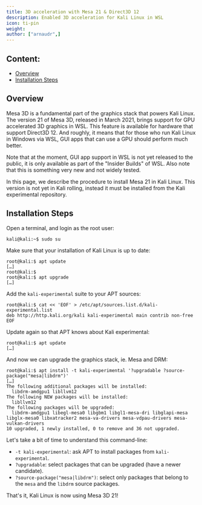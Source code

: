 ```yaml
---
title: 3D acceleration with Mesa 21 & Direct3D 12
description: Enabled 3D acceleration for Kali Linux in WSL
icon: ti-pin
weight:
author: ["arnaudr",]
---
```


## Content:

- [Overview](#overview)
- [Installation Steps](#installation-steps)

## Overview

Mesa 3D is a fundamental part of the graphics stack that powers Kali Linux. The version 21 of Mesa 3D, released in March 2021, brings support for GPU accelerated 3D graphics in WSL. This feature is available for hardware that support Direct3D 12. And roughly, it means that for those who run Kali Linux in Windows via WSL, GUI apps that can use a GPU should perform much better.

Note that at the moment, GUI app support in WSL is not yet released to the public, it is only available as part of the "Insider Builds" of WSL. Also note that this is something very new and not widely tested.

In this page, we describe the procedure to install Mesa 21 in Kali Linux. This version is not yet in Kali rolling, instead it must be installed from the Kali experimental repository.

## Installation Steps

Open a terminal, and login as the root user:

```console
kali@kali:~$ sudo su
```

Make sure that your installation of Kali Linux is up to date:

```console
root@kali:$ apt update
[…]
root@kali:$
root@kali:$ apt upgrade
[…]
```

Add the `kali-experimental` suite to your APT sources:

```console
root@kali:$ cat << 'EOF' > /etc/apt/sources.list.d/kali-experimental.list
deb http://http.kali.org/kali kali-experimental main contrib non-free
EOF
```

Update again so that APT knows about Kali experimental:

```console
root@kali:$ apt update
[…]
```

And now we can upgrade the graphics stack, ie. Mesa and DRM:

```console
root@kali:$ apt install -t kali-experimental '?upgradable ?source-package("mesa|libdrm")'
[…]
The following additional packages will be installed:
  libdrm-amdgpu1 libllvm12
The following NEW packages will be installed:
  libllvm12
The following packages will be upgraded:
  libdrm-amdgpu1 libegl-mesa0 libgbm1 libgl1-mesa-dri libglapi-mesa libglx-mesa0 libxatracker2 mesa-va-drivers mesa-vdpau-drivers mesa-vulkan-drivers
10 upgraded, 1 newly installed, 0 to remove and 36 not upgraded.
```

Let's take a bit of time to understand this command-line:
- `-t kali-experimental`: ask APT to install packages from `kali-experimental`.
- `?upgradable`: select packages that can be upgraded (have a newer candidate).
- `?source-package("mesa|libdrm")`: select only packages that belong to the
  `mesa` and the `libdrm` source packages.

That's it, Kali Linux is now using Mesa 3D 21!
